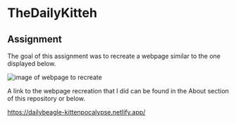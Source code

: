 # TheDailyKitteh

## Assignment

The goal of this assignment was to recreate a webpage similar to the one displayed below.

![image of webpage to recreate](https://raw.githubusercontent.com/suncoast-devs/handbook/master/assignments/assets/daily-kitteh.png)

A link to the webpage recreation that I did can be found in the About section of this repository or below.

https://dailybeagle-kittenpocalypse.netlify.app/
